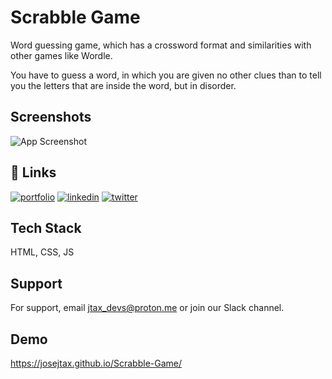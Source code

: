 
# Scrabble Game

Word guessing game, which has a crossword format and similarities with other games like Wordle. 

You have to guess a word, in which you are given no other clues than to tell you the letters that are inside the word, but in disorder.



## Screenshots

![App Screenshot](https://raw.githubusercontent.com/josejtax/Guessing-Game/main/ASSETS/Captura%20de%20pantalla%202022-12-03%20194606.png)


## 🔗 Links
[![portfolio](https://img.shields.io/badge/my_portfolio-000?style=for-the-badge&logo=ko-fi&logoColor=white)](https://jtax.dev/)
[![linkedin](https://img.shields.io/badge/linkedin-0A66C2?style=for-the-badge&logo=linkedin&logoColor=white)](https://www.linkedin.com/in/josejtax)
[![twitter](https://img.shields.io/badge/twitter-1DA1F2?style=for-the-badge&logo=twitter&logoColor=white)](https://twitter.com/josejtax)


## Tech Stack

HTML, CSS, JS


## Support

For support, email jtax_devs@proton.me or join our Slack channel.


## Demo

https://josejtax.github.io/Scrabble-Game/
